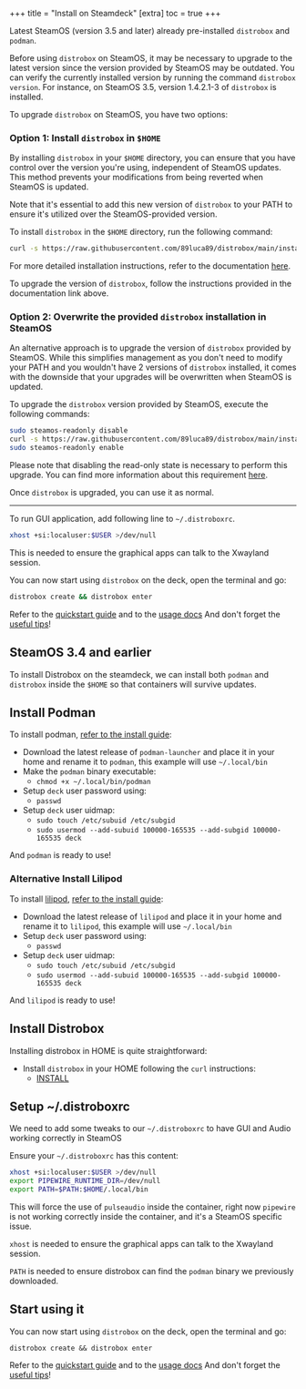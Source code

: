 +++
title = "Install on Steamdeck"
[extra]
toc = true
+++

Latest SteamOS (version 3.5 and later) already pre-installed `distrobox` and `podman`.

Before using `distrobox` on SteamOS, it may be necessary to upgrade to the latest version since the version provided by
SteamOS may be outdated. You can verify the currently installed version by running the command `distrobox version`. For
instance, on SteamOS 3.5, version 1.4.2.1-3 of `distrobox` is installed.

To upgrade `distrobox` on SteamOS, you have two options:

### Option 1: Install `distrobox` in `$HOME`

By installing `distrobox` in your `$HOME` directory, you can ensure that you have control over the version you're using,
independent of SteamOS updates. This method prevents your modifications from being reverted when SteamOS is updated.

Note that it's essential to add this new version of `distrobox` to your PATH to ensure it's utilized over the
SteamOS-provided version.

To install `distrobox` in the `$HOME` directory, run the following command:

```bash
curl -s https://raw.githubusercontent.com/89luca89/distrobox/main/install | sh -s -- --prefix $HOME
```

For more detailed installation instructions, refer to the documentation
[here](@/_index.md#alternative-methods).

To upgrade the version of `distrobox`, follow the instructions provided in the documentation link above.

### Option 2: Overwrite the provided `distrobox` installation in SteamOS

An alternative approach is to upgrade the version of `distrobox` provided by SteamOS. While this simplifies management
as you don't need to modify your PATH and you wouldn't have 2 versions of `distrobox` installed, it comes with the
downside that your upgrades will be overwritten when SteamOS is updated.

To upgrade the `distrobox` version provided by SteamOS, execute the following commands:

```bash
sudo steamos-readonly disable
curl -s https://raw.githubusercontent.com/89luca89/distrobox/main/install | sudo sh -s -- --prefix /usr
sudo steamos-readonly enable
```

Please note that disabling the read-only state is necessary to perform this upgrade. You can find more information about
this requirement [here](https://help.steampowered.com/en/faqs/view/671A-4453-E8D2-323C).

Once `distrobox` is upgraded, you can use it as normal.

---

To run GUI application, add following line to `~/.distroboxrc`.

```bash
xhost +si:localuser:$USER >/dev/null
```

This is needed to ensure the graphical apps can talk to the Xwayland session.

You can now start using `distrobox` on the deck, open the terminal and go:

```bash
distrobox create && distrobox enter
```

Refer to the [quickstart guide](@/_index.md#quick-start) and to the [usage docs](@/usage/_index.md)
And don't forget the [useful tips](@/useful_tips.md)!

## SteamOS 3.4 and earlier

To install Distrobox on the steamdeck, we can install both `podman` and `distrobox`
inside the `$HOME` so that containers will survive updates.

## Install Podman

To install podman, [refer to the install guide](@/posts/install_podman_static.md):

- Download the latest release of `podman-launcher` and place it in your home and rename it to `podman`,
  this example will use `~/.local/bin`
- Make the `podman` binary executable:
  - `chmod +x ~/.local/bin/podman`
- Setup `deck` user password using:
  - `passwd`
- Setup `deck` user uidmap:
  - `sudo touch /etc/subuid /etc/subgid`
  - `sudo usermod --add-subuid 100000-165535 --add-subgid 100000-165535 deck`

And `podman` is ready to use!

### Alternative Install Lilipod

To install [lilipod](https://github.com/89luca89/lilipod), [refer to the install guide](@/posts/install_lilipod_static.md):

- Download the latest release of `lilipod` and place it in your home and rename it to `lilipod`,
  this example will use `~/.local/bin`
- Setup `deck` user password using:
  - `passwd`
- Setup `deck` user uidmap:
  - `sudo touch /etc/subuid /etc/subgid`
  - `sudo usermod --add-subuid 100000-165535 --add-subgid 100000-165535 deck`

And `lilipod` is ready to use!

## Install Distrobox

Installing distrobox in HOME is quite straightforward:

- Install `distrobox` in your HOME following the `curl` instructions:
  - [INSTALL](@/_index.md#curl-or-wget)

## Setup ~/.distroboxrc

We need to add some tweaks to our `~/.distroboxrc` to have GUI and Audio working
correctly in SteamOS

Ensure your `~/.distroboxrc` has this content:

```bash
xhost +si:localuser:$USER >/dev/null
export PIPEWIRE_RUNTIME_DIR=/dev/null
export PATH=$PATH:$HOME/.local/bin
```

This will force the use of `pulseaudio` inside the container, right now `pipewire`
is not working correctly inside the container, and it's a SteamOS specific issue.

`xhost` is needed to ensure the graphical apps can talk to the Xwayland session.

`PATH` is needed to ensure distrobox can find the `podman` binary we previously
downloaded.

## Start using it

You can now start using `distrobox` on the deck, open the terminal and go:

`distrobox create && distrobox enter`

Refer to the [quickstart guide](@/_index.md#quick-start) and to the [usage docs](@/usage/_index.md)
And don't forget the [useful tips](@/useful_tips.md)!
